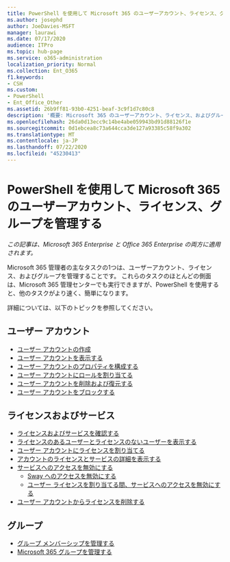 ```yaml
---
title: PowerShell を使用して Microsoft 365 のユーザーアカウント、ライセンス、グループを管理する
ms.author: josephd
author: JoeDavies-MSFT
manager: laurawi
ms.date: 07/17/2020
audience: ITPro
ms.topic: hub-page
ms.service: o365-administration
localization_priority: Normal
ms.collection: Ent_O365
f1.keywords:
- CSH
ms.custom:
- PowerShell
- Ent_Office_Other
ms.assetid: 26b9ff81-93b0-4251-beaf-3c9f1d7c80c8
description: '概要: Microsoft 365 のユーザーアカウント、ライセンス、およびグループを PowerShell で管理する方法について説明します。'
ms.openlocfilehash: 26da0d13ecc9c14be4abe059943bd91d88126f1e
ms.sourcegitcommit: 0d1ebcea8c73a644cca3de127a93385c58f9a302
ms.translationtype: MT
ms.contentlocale: ja-JP
ms.lasthandoff: 07/22/2020
ms.locfileid: "45230413"
---
```

# <a name="manage-microsoft-365-user-accounts-licenses-and-groups-with-powershell"></a>PowerShell を使用して Microsoft 365 のユーザーアカウント、ライセンス、グループを管理する

*この記事は、Microsoft 365 Enterprise と Office 365 Enterprise の両方に適用されます。*

Microsoft 365 管理者の主なタスクの1つは、ユーザーアカウント、ライセンス、およびグループを管理することです。 これらのタスクのほとんどの側面は、Microsoft 365 管理センターでも実行できますが、PowerShell を使用すると、他のタスクがより速く、簡単になります。 

詳細については、以下のトピックを参照してください。

## <a name="user-accounts"></a>ユーザー アカウント

- [ユーザー アカウントの作成](create-user-accounts-with-office-365-powershell.md)
- [ユーザー アカウントを表示する](view-user-accounts-with-office-365-powershell.md)
- [ユーザー アカウントのプロパティを構成する](configure-user-account-properties-with-office-365-powershell.md)
- [ユーザー アカウントにロールを割り当てる](assign-roles-to-user-accounts-with-office-365-powershell.md)
- [ユーザー アカウントを削除および復元する](delete-and-restore-user-accounts-with-office-365-powershell.md)
- [ユーザー アカウントをブロックする](block-user-accounts-with-office-365-powershell.md)

## <a name="licenses-and-services"></a>ライセンスおよびサービス
- [ライセンスおよびサービスを確認する](view-licenses-and-services-with-office-365-powershell.md)
- [ライセンスのあるユーザーとライセンスのないユーザーを表示する](view-licensed-and-unlicensed-users-with-office-365-powershell.md)
- [ユーザー アカウントにライセンスを割り当てる](assign-licenses-to-user-accounts-with-office-365-powershell.md)
- [アカウントのライセンスとサービスの詳細を表示する](view-account-license-and-service-details-with-office-365-powershell.md)
- [サービスへのアクセスを無効にする](disable-access-to-services-with-office-365-powershell.md)
  - [Sway へのアクセスを無効にする](disable-access-to-sway-with-office-365-powershell.md)
  - [ユーザー ライセンスを割り当てる間、サービスへのアクセスを無効にする](disable-access-to-services-while-assigning-user-licenses.md)
- [ユーザー アカウントからライセンスを削除する](remove-licenses-from-user-accounts-with-office-365-powershell.md)

## <a name="groups"></a>グループ
- [グループ メンバーシップを管理する](maintain-group-membership-with-office-365-powershell.md)
- [Microsoft 365 グループを管理する](manage-office-365-groups-with-powershell.md)

